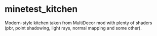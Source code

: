 # minetest_kitchen
Modern-style kitchen taken from MultiDecor mod with plenty of shaders (pbr, point shadowing, light rays, normal mapping and some other).
